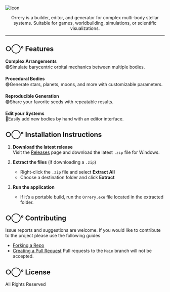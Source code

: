 ![Icon](https://github.com/user-attachments/assets/3185b3b5-307e-4e11-b33b-3653f131ff55)

<p align="center">Orrery is a builder, editor, and generator for complex multi-body stellar systems. Suitable for games, worldbuilding, simulations, or scientific visualizations.</p>

---

## ○⃝° Features

**Complex Arrangements**  
  🟢Simulate barycentric orbital mechanics between multiple bodies.

**Procedural Bodies**  
  🟢Generate stars, planets, moons, and more with customizable parameters.

**Reproducible Generation**  
  🟢Share your favorite seeds with repeatable results.

**Edit your Systems**  
  🔴Easily add new bodies by hand with an editor interface.
  
## ○⃝° Installation Instructions

1. **Download the latest release**  
   Visit the [Releases](https://github.com/your-username/your-repo/releases) page and download the latest `.zip` file for Windows.

2. **Extract the files** (if downloading a `.zip`)
   - Right-click the `.zip` file and select **Extract All**
   - Choose a destination folder and click **Extract**

3. **Run the application**
   - If it’s a portable build, run the `Orrery.exe` file located in the extracted folder.

## ○⃝° Contributing
  Issue reports and suggestions are welcome. If you would like to contribute to the project please use the following guides
  - [Forking a Repo](https://help.github.com/articles/fork-a-repo/)
  - [Creating a Pull Request](https://help.github.com/articles/creating-a-pull-request-from-a-fork/)
  Pull requests to the `Main` branch will not be accepted.

## ○⃝° License
  All Rights Reserved
